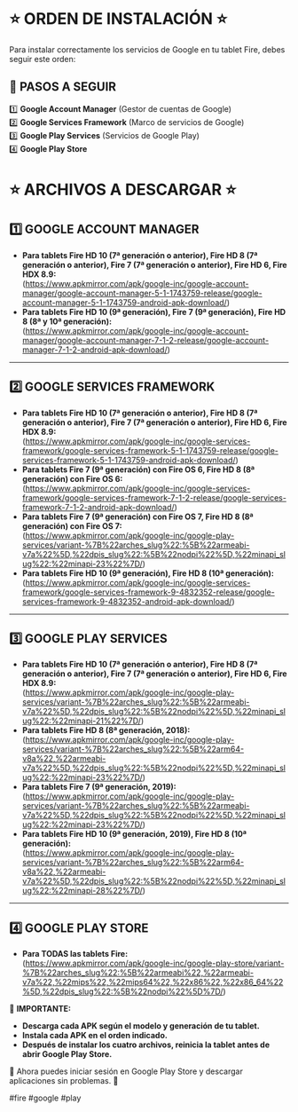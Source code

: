 # ⭐️ ORDEN DE INSTALACIÓN ⭐️

Para instalar correctamente los servicios de Google en tu tablet Fire, debes seguir este orden:

## 🔢 PASOS A SEGUIR

1️⃣ **Google Account Manager** (Gestor de cuentas de Google)  
2️⃣ **Google Services Framework** (Marco de servicios de Google)  
3️⃣ **Google Play Services** (Servicios de Google Play)  
4️⃣ **Google Play Store**

# ⭐️ ARCHIVOS A DESCARGAR ⭐️


## 1️⃣ GOOGLE ACCOUNT MANAGER  
* **Para tablets Fire HD 10 (7ª generación o anterior), Fire HD 8 (7ª generación o anterior), Fire 7 (7ª generación o anterior), Fire HD 6, Fire HDX 8.9:**  
(https://www.apkmirror.com/apk/google-inc/google-account-manager/google-account-manager-5-1-1743759-release/google-account-manager-5-1-1743759-android-apk-download/)
* **Para tablets Fire HD 10 (9ª generación), Fire 7 (9ª generación), Fire HD 8 (8ª y 10ª generación):**  
(https://www.apkmirror.com/apk/google-inc/google-account-manager/google-account-manager-7-1-2-release/google-account-manager-7-1-2-android-apk-download/)

---

## 2️⃣ GOOGLE SERVICES FRAMEWORK  
* **Para tablets Fire HD 10 (7ª generación o anterior), Fire HD 8 (7ª generación o anterior), Fire 7 (7ª generación o anterior), Fire HD 6, Fire HDX 8.9:**  
(https://www.apkmirror.com/apk/google-inc/google-services-framework/google-services-framework-5-1-1743759-release/google-services-framework-5-1-1743759-android-apk-download/)
* **Para tablets Fire 7 (9ª generación) con Fire OS 6, Fire HD 8 (8ª generación) con Fire OS 6:**  
(https://www.apkmirror.com/apk/google-inc/google-services-framework/google-services-framework-7-1-2-release/google-services-framework-7-1-2-android-apk-download/)
* **Para tablets Fire 7 (9ª generación) con Fire OS 7, Fire HD 8 (8ª generación) con Fire OS 7:**  
(https://www.apkmirror.com/apk/google-inc/google-play-services/variant-%7B%22arches_slug%22:%5B%22armeabi-v7a%22%5D,%22dpis_slug%22:%5B%22nodpi%22%5D,%22minapi_slug%22:%22minapi-23%22%7D/)
* **Para tablets Fire HD 10 (9ª generación), Fire HD 8 (10ª generación):**  
(https://www.apkmirror.com/apk/google-inc/google-services-framework/google-services-framework-9-4832352-release/google-services-framework-9-4832352-android-apk-download/)

---

## 3️⃣ GOOGLE PLAY SERVICES  
* **Para tablets Fire HD 10 (7ª generación o anterior), Fire HD 8 (7ª generación o anterior), Fire 7 (7ª generación o anterior), Fire HD 6, Fire HDX 8.9:**  
(https://www.apkmirror.com/apk/google-inc/google-play-services/variant-%7B%22arches_slug%22:%5B%22armeabi-v7a%22%5D,%22dpis_slug%22:%5B%22nodpi%22%5D,%22minapi_slug%22:%22minapi-21%22%7D/)
* **Para tablets Fire HD 8 (8ª generación, 2018):**  
(https://www.apkmirror.com/apk/google-inc/google-play-services/variant-%7B%22arches_slug%22:%5B%22arm64-v8a%22,%22armeabi-v7a%22%5D,%22dpis_slug%22:%5B%22nodpi%22%5D,%22minapi_slug%22:%22minapi-23%22%7D/)
* **Para tablets Fire 7 (9ª generación, 2019):**  
(https://www.apkmirror.com/apk/google-inc/google-play-services/variant-%7B%22arches_slug%22:%5B%22armeabi-v7a%22%5D,%22dpis_slug%22:%5B%22nodpi%22%5D,%22minapi_slug%22:%22minapi-23%22%7D/)
* **Para tablets Fire HD 10 (9ª generación, 2019), Fire HD 8 (10ª generación):**  
(https://www.apkmirror.com/apk/google-inc/google-play-services/variant-%7B%22arches_slug%22:%5B%22arm64-v8a%22,%22armeabi-v7a%22%5D,%22dpis_slug%22:%5B%22nodpi%22%5D,%22minapi_slug%22:%22minapi-28%22%7D/) 

---

## 4️⃣ GOOGLE PLAY STORE  
* **Para TODAS las tablets Fire:**  
(https://www.apkmirror.com/apk/google-inc/google-play-store/variant-%7B%22arches_slug%22:%5B%22armeabi%22,%22armeabi-v7a%22,%22mips%22,%22mips64%22,%22x86%22,%22x86_64%22%5D,%22dpis_slug%22:%5B%22nodpi%22%5D%7D/)


📌 **IMPORTANTE:**

- **Descarga cada APK según el modelo y generación de tu tablet.**
- **Instala cada APK en el orden indicado.**
- **Después de instalar los cuatro archivos, reinicia la tablet antes de abrir Google Play Store.**

🔹 Ahora puedes iniciar sesión en Google Play Store y descargar aplicaciones sin problemas. 🎉

#fire #google #play  

